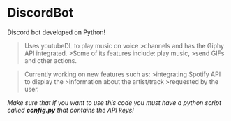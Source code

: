 # DiscordBot

Discord bot developed on Python!

>Uses youtubeDL to play music on voice >channels and has the Giphy API integrated. >Some of its features include: play music, >send GIFs and other actions.

>Currently working on new features such as: >integrating Spotify API to display the >information about the artist/track >requested by the user.

*Make sure that if you want to use this code you must have a python script called **config.py** that contains the API keys!*